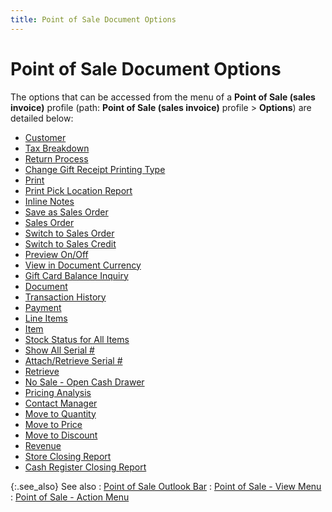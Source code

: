 ```yaml
---
title: Point of Sale Document Options
---
```


# Point of Sale Document Options


The options that can be accessed from the menu of a **Point 
 of Sale (sales invoice)** profile (path: **Point 
 of Sale (sales invoice)** profile > **Options**)  are detailed below:

- [Customer]({{site.pos_baseurl}}/pos-trans/create-pos-doc/pos-si-profile/options/customer_information_pos_options.html)
- [Tax  Breakdown]({{site.pos_baseurl}}/pos-trans/create-pos-doc/pos-si-profile/options/tax_breakdown_pos_document_options.html)
- [Return  Process]({{site.pos_baseurl}}/pos-trans/create-pos-doc/pos-si-profile/options/return_process_point_of_sale_pos.html)
- [Change  Gift Receipt Printing Type]({{site.pos_baseurl}}/pos-trans/create-pos-doc/pos-si-profile/options/change_gift_receipt_printing_type_pos_option_pos.html)
- [Print]({{site.pos_baseurl}}/pos-trans/create-pos-doc/pos-si-profile/options/print_pos_options.html)
- [Print  Pick Location Report]({{site.pos_baseurl}}/pos-trans/create-pos-doc/pos-si-profile/options/print_pick_location_report_pos_invoice_options_pos.html)
- [Inline  Notes]({{site.pos_baseurl}}/pos-trans/create-pos-doc/pos-si-profile/options/inline_notes_pos_invoice_options.html)
- [Save  as Sales Order]({{site.pos_baseurl}}/pos-trans/create-pos-doc/pos-si-profile/options/save_as_sales_order_pos_invoice_options.html)
- [Sales  Order]({{site.pos_baseurl}}/pos-trans/create-pos-doc/pos-si-profile/options/sales_order_pos_invoice_options_pos.html)
- [Switch  to Sales Order]({{site.pos_baseurl}}/pos-trans/create-pos-doc/pos-si-profile/options/switch_to_sales_order_pos_invoice_options_pos.html)
- [Switch  to Sales Credit]({{site.pos_baseurl}}/pos-trans/create-pos-doc/pos-si-profile/options/switch_to_sales_credit_pos_invoice_options.html)
- [Preview  On/Off]({{site.pos_baseurl}}/misc/preview_on_off_pos_invoice_options.html)
- [View  in Document Currency]({{site.pos_baseurl}}/pos-trans/create-pos-doc/pos-si-profile/options/view_in_document_currency_pos_invoice_options.html)
- [Gift  Card Balance Inquiry]({{site.pos_baseurl}}/pos-trans/create-pos-doc/pos-si-profile/options/gift_card_balance_inquiry_cash_register_profile_options_pos.html)
- [Document]({{site.pos_baseurl}}/pos-trans/create-pos-doc/pos-si-profile/options/document_pos_invoice_options.html)
- [Transaction  History]({{site.pos_baseurl}}/pos-trans/create-pos-doc/pos-si-profile/options/transaction_history_pos_invoice_options.html)
- [Payment]({{site.pos_baseurl}}/pos-trans/create-pos-doc/pos-si-profile/options/payment_pos_inv_options.html)
- [Line  Items]({{site.pos_baseurl}}/pos-trans/create-pos-doc/pos-si-profile/options/line_items_pos_invoice_options.html)
- [Item]({{site.pos_baseurl}}/pos-trans/create-pos-doc/pos-si-profile/options/item_information_pos_invoice_options.html)
- [Stock  Status for All Items]({{site.pos_baseurl}}/pos-trans/create-pos-doc/pos-si-profile/options/stock_status_for_all_items_pos_invoice_options.html)
- [Show  All Serial #]({{site.pos_baseurl}}/pos-trans/create-pos-doc/pos-si-profile/options/show_all_serial_pos.html)
- [Attach/Retrieve  Serial #]({{site.pos_baseurl}}/pos-trans/create-pos-doc/pos-si-profile/options/attach_retrieve_serial_pos_invoice_options.html)
- [Retrieve]({{site.pos_baseurl}}/pos-trans/create-pos-doc/pos-si-profile/options/retrieve_pos_invoice_options.html)
- [No  Sale - Open Cash Drawer]({{site.pos_baseurl}}/pos-trans/create-pos-doc/pos-si-profile/options/no_sale_open_cash_drawer.html)
- [Pricing  Analysis]({{site.pos_baseurl}}/pos-trans/create-pos-doc/pos-si-profile/options/pricing_analysis_pos_invoice_option.html)
- [Contact  Manager]({{site.pos_baseurl}}/pos-trans/create-pos-doc/pos-si-profile/options/contact_manager_pos_invoice_options.html)
- [Move  to Quantity]({{site.pos_baseurl}}/pos-trans/create-pos-doc/pos-si-profile/options/move_to_quantity.html)
- [Move  to Price]({{site.pos_baseurl}}/pos-trans/create-pos-doc/pos-si-profile/options/move_to_price.html)
- [Move  to Discount]({{site.pos_baseurl}}/pos-trans/create-pos-doc/pos-si-profile/options/move_to_discount.html)
- [Revenue]({{site.pos_baseurl}}/pos-trans/create-pos-doc/pos-si-profile/options/revenue_pos_document_options_pos.html)
- [Store  Closing Report]({{site.pos_baseurl}}/pos-trans/create-pos-doc/pos-si-profile/options/store_closing_report_pos_document_options_pos.html)
- [Cash  Register Closing Report]({{site.pos_baseurl}}/pos-trans/create-pos-doc/pos-si-profile/options/cash_register_closing_report_pos_document_options_pos.html)



{:.see_also}
See also
: [Point  of Sale Outlook Bar]({{site.pos_baseurl}}/pos-trans/create-pos-doc/pos-si-profile/details/pos-outlook-bar/the_point_of_sale_outlook_bar.html)
: [Point  of Sale - View Menu]({{site.pos_baseurl}}/pos-trans/create-pos-doc/pos-si-profile/view-menu/point_of_sale_view_menu_pos.html)
: [Point  of Sale - Action Menu]({{site.pos_baseurl}}/pos-trans/create-pos-doc/pos-si-profile/point-of-sale-action-menu/point_of_sale_action_menu_pos.html)
